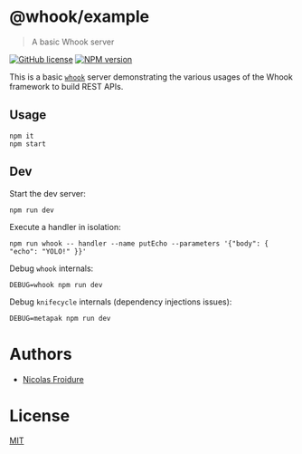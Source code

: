 [//]: # ( )
[//]: # (This file is automatically generated by a `metapak`)
[//]: # (module. Do not change it  except between the)
[//]: # (`content:start/end` flags, your changes would)
[//]: # (be overridden.)
[//]: # ( )
# @whook/example
> A basic Whook server

[![GitHub license](https://img.shields.io/badge/license-MIT-blue.svg)](https://github.com/nfroidure/whook/blob/master/packages/whook-example/LICENSE)
[![NPM version](https://badge.fury.io/js/@whook/example.svg)](https://npmjs.org/package/@whook/example)


[//]: # (::contents:start)

This is a basic [`whook`]([`whook`](https://github.com/nfroidure/@whook))
 server demonstrating the various usages of the Whook framework to build
 REST APIs.

## Usage

```
npm it
npm start
```

## Dev

Start the dev server:
```
npm run dev
```

Execute a handler in isolation:
```
npm run whook -- handler --name putEcho --parameters '{"body": { "echo": "YOLO!" }}'
```

Debug `whook` internals:
```
DEBUG=whook npm run dev
```

Debug `knifecycle` internals (dependency injections issues):
```
DEBUG=metapak npm run dev
```

[//]: # (::contents:end)

# Authors
- [Nicolas Froidure](http://insertafter.com/en/index.html)

# License
[MIT](https://github.com/nfroidure/@whook/example/blob/master/LICENSE)
